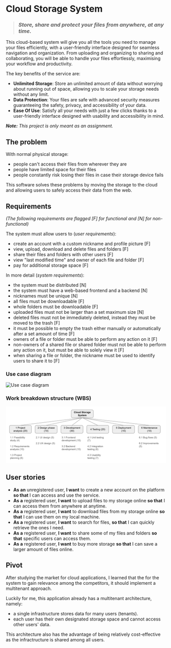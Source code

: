 # Cloud Storage System

> ### ***Store, share and protect your files from anywhere, at any time.***

This cloud-based system will give you all the tools you need to manage your files efficiently, with a user-friendly interface designed for seamless navigation and organization. From uploading and organizing to sharing and collaborating, you will be able to handle your files effortlessly, maximising your workflow and productivity.

The key benefits of the service are:
- **Unlimited Storage**: Store an unlimited amount of data without worrying about running out of space, allowing you to scale your storage needs without any limit.
- **Data Protection**: Your files are safe with advanced security measures guaranteeing the safety, privacy, and accessibility of your data.
- **Ease Of Use**: Satisfy all your needs with just a few clicks thanks to a user-friendly interface designed with usability and accessibility in mind.

***Note:** This project is only meant as an assignment.*


## The problem

With normal physical storage:

- people can't access their files from wherever they are
- people have limited space for their files
- people constantly risk losing their files in case their storage device fails

This software solves these problems by moving the storage to the cloud and allowing users to safely access their data from the web.


## Requirements

*(The following requirements are flagged [F] for functional and [N] for non-functional)*

The system must allow users to (*user requirements*):

- create an account with a custom nickname and profile picture [F]
- view, upload, download and delete files and folders [F]
- share their files and folders with other users [F]
- view "last modified time" and owner of each file and folder [F]
- pay for additional storage space [F]

In more detail (*system requirements*):

- the system must be distributed [N]
- the system must have a web-based frontend and a backend [N]
- nicknames must be unique [N]
- all files must be downloadable [F]
- whole folders must be downloadable [F]
- uploaded files must not be larger than a set maximum size [N]
- deleted files must not be immediately deleted, instead they must be moved to the trash [F]
- it must be possible to empty the trash either manually or automatically after a set amount of time [F]
- owners of a file or folder must be able to perform any action on it [F]
- non-owners of a shared file or shared folder must not be able to perform any action on it, but must be able to solely view it [F]
- when sharing a file or folder, the nickname must be used to identify users to share it to [F]

### Use case diagram

![Use case diagram](https://yuml.me/diagram/plain/usecase/[Visitor]%20-%20(Sign%20in),[Visitor]%20-%20(Log%20in),[Authenticated%20user]%20-%20(View%20files/folders),(View%20files/folders)%20%3C%20(Download),(View%20files/folders)%20%3C%20(Upload),(View%20files/folders)%20%3C%20(Share),(View%20files/folders)%20%3C%20(Delete),(View%20files/folders)%20%3C%20(Move),(Move)%20%3E%20(Owner%20permission),(Delete)%20%3E%20(Owner%20permission),[Authenticated%20user]%20-%20(View%20profile),(View%20profile)%20%3C%20(Manage%20profile),[Authenticated%20user]%20-%20(Edit%20settings),[Authenticated%20user]%20-%20(View%20storage%20information),(View%20storage%20information)%20%3C%20(Buy%20additional%20storage) "Use case diagram")

### Work breakdown structure (WBS)

![WBS](./wbs.png "WBS")


## User stories

- **As an** unregistered user, **I want** to create a new account on the platform **so that** I can access and use the service.
- **As a** registered user, **I want** to upload files to my storage online **so that** I can access them from anywhere at anytime.
- **As a** registered user, **I want** to download files from my storage online **so that** I can use them on my local machine.
- **As a** registered user, **I want** to search for files, **so that** I can quickly retrieve the ones I need.
- **As a** registered user, **I want** to share some of my files and folders **so that** specific users can access them.
- **As a** registered user, **I want** to buy more storage **so that** I can save a larger amount of files online.

## Pivot

After studying the market for cloud applications, I learned that the for the system to gain relevance among the competitors, it should implement a multitenant approach.

Luckily for me, this application already has a multitenant architecture, namely:
- a single infrastructure stores data for many users (tenants).
- each user has their own designated storage space and cannot access other users' data.

This architecture also has the advantage of being relatively cost-effective as the infractructure is shared among all users.
